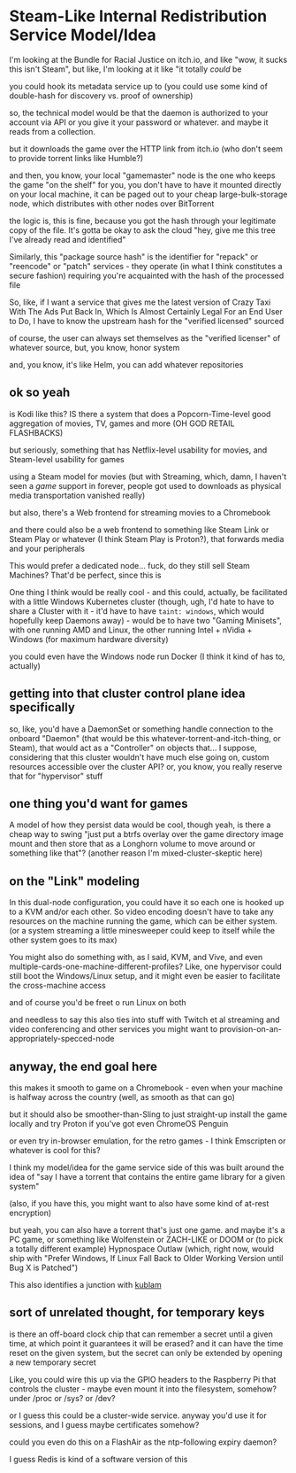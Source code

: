 # Steam-Like Internal Redistribution Service Model/Idea

I'm looking at the Bundle for Racial Justice on itch.io, and like "wow, it sucks this isn't Steam", but like, I'm looking at it like "it totally *could* be

you could hook its metadata service up to (you could use some kind of double-hash for discovery vs. proof of ownership)

so, the technical model would be that the daemon is authorized to your account via API or you give it your password or whatever. and maybe it reads from a collection.

but it downloads the game over the HTTP link from itch.io (who don't seem to provide torrent links like Humble?)

and then, you know, your local "gamemaster" node is the one who keeps the game "on the shelf" for you, you don't have to have it mounted directly on your local machine, it can be paged out to your cheap large-bulk-storage node, which distributes with other nodes over BitTorrent

the logic is, this is fine, because you got the hash through your legitimate copy of the file. It's gotta be okay to ask the cloud "hey, give me this tree I've already read and identified"

Similarly, this "package source hash" is the identifier for "repack" or "reencode" or "patch" services - they operate (in what I think constitutes a secure fashion) requiring you're acquainted with the hash of the processed file

So, like, if I want a service that gives me the latest version of Crazy Taxi With The Ads Put Back In, Which Is Almost Certainly Legal For an End User to Do, I have to know the upstream hash for the "verified licensed" sourced

of course, the user can always set themselves as the "verified licenser" of whatever source, but, you know, honor system

and, you know, it's like Helm, you can add whatever repositories

## ok so yeah

is Kodi like this? IS there a system that does a Popcorn-Time-level good aggregation of movies, TV, games and more (OH GOD RETAIL FLASHBACKS)

but seriously, something that has Netflix-level usability for movies, and Steam-level usability for games

using a Steam model for movies (but with Streaming, which, damn, I haven't seen a *game* support in forever, people got used to downloads as physical media transportation vanished really)

but also, there's a Web frontend for streaming movies to a Chromebook

and there could also be a web frontend to something like Steam Link or Steam Play or whatever (I think Steam Play is Proton?), that forwards media and your peripherals

This would prefer a dedicated node... fuck, do they still sell Steam Machines? That'd be perfect, since this is

One thing I think would be really cool - and this could, actually, be facilitated with a little Windows Kubernetes cluster (though, ugh, I'd hate to have to share a Cluster with it - it'd have to have `taint: windows`, which would hopefully keep Daemons away) - would be to have two "Gaming Minisets", with one running AMD and Linux, the other running Intel + nVidia + Windows (for maximum hardware diversity)

you could even have the Windows node run Docker (I think it kind of has to, actually)

## getting into that cluster control plane idea specifically

so, like, you'd have a DaemonSet or something handle connection to the onboard "Daemon" (that would be this whatever-torrent-and-itch-thing, or Steam), that would act as a "Controller" on objects that... I suppose, considering that this cluster wouldn't have much else going on, custom resources accessible over the cluster API? or, you know, you really reserve that for "hypervisor" stuff

## one thing you'd want for games

A model of how they persist data would be cool, though yeah, is there a cheap way to swing "just put a btrfs overlay over the game directory image mount and then store that as a Longhorn volume to move around or something like that"? (another reason I'm mixed-cluster-skeptic here)

## on the "Link" modeling

In this dual-node configuration, you could have it so each one is hooked up to a KVM and/or each other. So video encoding doesn't have to take any resources on the machine running the game, which can be either system. (or a system streaming a little minesweeper could keep to itself while the other system goes to its max)

You might also do something with, as I said, KVM, and Vive, and even multiple-cards-one-machine-different-profiles? Like, one hypervisor could still boot the Windows/Linux setup, and it might even be easier to facilitate the cross-machine access

and of course you'd be freet o run Linux on both

and needless to say this also ties into stuff with Twitch et al streaming and video conferencing and other services you might want to provision-on-an-appropriately-specced-node

## anyway, the end goal here

this makes it smooth to game on a Chromebook - even when your machine is halfway across the country (well, as smooth as that can go)

but it should also be smoother-than-Sling to just straight-up install the game locally and try Proton if you've got even ChromeOS Penguin

or even try in-browser emulation, for the retro games - I think Emscripten or whatever is cool for this?

I think my model/idea for the game service side of this was built around the idea of "say I have a torrent that contains the entire game library for a given system"

(also, if you have this, you might want to also have some kind of at-rest encryption)

but yeah, you can also have a torrent that's just one game. and maybe it's a PC game, or something like Wolfenstein or ZACH-LIKE or DOOM or (to pick a totally different example) Hypnospace Outlaw (which, right now, would ship with "Prefer Windows, If Linux Fall Back to Older Working Version until Bug X is Patched")

This also identifies a junction with [kublam](nh005-8sp5r-0fay4-1yt9r-fqegw)

## sort of unrelated thought, for temporary keys

is there an off-board clock chip that can remember a secret until a given time, at which point it guarantees it will be erased? and it can have the time reset on the given system, but the secret can only be extended by opening a new temporary secret

Like, you could wire this up via the GPIO headers to the Raspberry Pi that controls the cluster - maybe even mount it into the filesystem, somehow? under /proc or /sys? or /dev?

or I guess this could be a cluster-wide service. anyway you'd use it for sessions, and I guess maybe certificates somehow?

could you even do this on a FlashAir as the ntp-following expiry daemon?

I guess Redis is kind of a software version of this

